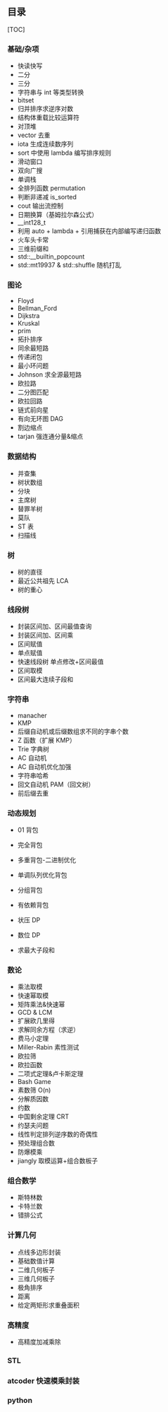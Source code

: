## 目录

[TOC]

### 基础/杂项

- 快读快写
- 二分
- 三分
- 字符串与 int 等类型转换
- bitset
- 归并排序求逆序对数
- 结构体重载比较运算符
- 对顶堆
- vector 去重
- iota 生成连续数序列
- sort 中使用 lambda 编写排序规则
- 滑动窗口
- 双向广搜
- 单调栈
- 全排列函数 permutation
- 判断非递减 is_sorted
- cout 输出流控制
- 日期换算（基姆拉尔森公式）
- \_\_int128_t​
- 利用 auto + lambda + 引用捕获在内部编写递归函数
- 火车头卡常
- 三维前缀和
- std::__builtin_popcount
- std::mt19937 & std::shuffle 随机打乱

### 图论

- Floyd
- Bellman_Ford
- Dijkstra
- Kruskal
- prim
- 拓扑排序
- 同余最短路
- 传递闭包
- 最小环问题
- Johnson 求全源最短路
- 欧拉路
- 二分图匹配
- 欧拉回路
- 链式前向星
- 有向无环图 DAG
- 割边缩点
- tarjan 强连通分量&缩点

### 数据结构

- 并查集
- 树状数组
- 分块
- 主席树
- 替罪羊树
- 莫队
- ST 表
- 扫描线

### 树

- 树的直径
- 最近公共祖先 LCA
- 树的重心

### 线段树

- 封装区间加、区间最值查询
- 封装区间加、区间乘
- 区间赋值
- 单点赋值
- 快速线段树 单点修改+区间最值
- 区间取模
- 区间最大连续子段和

### 字符串

- manacher
- KMP
- 后缀自动机或后缀数组求不同的字串个数
- Z 函数（扩展 KMP）
- Trie 字典树
- AC 自动机
- AC 自动机优化加强
- 字符串哈希
- 回文自动机 PAM（回文树）
- 前后缀去重

### 动态规划

- 01 背包

- 完全背包

- 多重背包-二进制优化

- 单调队列优化背包

- 分组背包

- 有依赖背包

- 状压 DP

- 数位 DP

- 求最大子段和

### 数论

- 乘法取模
- 快速幂取模
- 矩阵乘法&快速幂
- GCD & LCM
- 扩展欧几里得
- 求解同余方程（求逆）
- 费马小定理
- Miller-Rabin 素性测试
- 欧拉筛
- 欧拉函数
- 二项式定理&卢卡斯定理
- Bash Game
- 素数筛 O(n)
- 分解质因数
- 约数
- 中国剩余定理 CRT
- 约瑟夫问题
- 线性判定排列逆序数的奇偶性
- 预处理组合数
- 防爆模乘
- jiangly 取模运算+组合数板子

### 组合数学

- 斯特林数
- 卡特兰数
- 错排公式

### 计算几何

- 点线多边形封装
- 基础数值计算
- 二维几何板子
- 三维几何板子
- 极角排序
- 距离
- 给定两矩形求重叠面积

### 高精度

- 高精度加减乘除

### STL

### atcoder 快速模乘封装

### python
